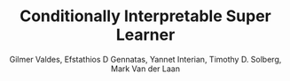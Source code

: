 ---
paperId: 17
author: Gilmer Valdes, Efstathios D Gennatas, Yannet Interian, Timothy D. Solberg, Mark Van der Laan
publicationauthor: Valdes, G. et al.
title: Conditionally Interpretable Super Learner
pdf: --
poster: --
slide: Slide_Gilmer_Valdes.pdf
alt: --
type: Poster
topic: Machine Learning Methods
link: --
conference: neurips
year: 2018
tags: neurips-2018
location: Montreal, Canada
---